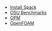 - [Install Spack](spack.md)
- [OSU Benchmarks](osu_benchmarks.md)
- [OPM](opm.md)
- [OpenFOAM](openfoam.md)